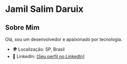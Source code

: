 # Jamil Salim Daruix

## Sobre Mim

Olá, sou um desenvolvedor e apaixonado por tecnologia. 

- 🌍 Localização: SP, Brasil
- 💼 LinkedIn: [[Seu perfil no LinkedIn]](https://www.linkedin.com/in/jamil-salim-daruix/)
